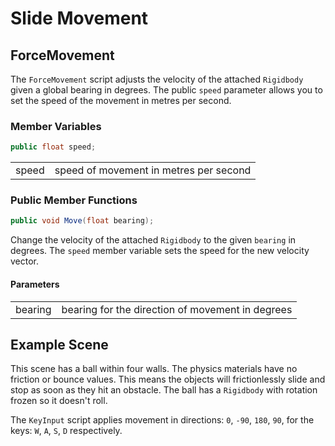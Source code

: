 # Slide Movement

## ForceMovement

The `ForceMovement` script adjusts the velocity of the attached `Rigidbody` given a global bearing in degrees. The public `speed` parameter allows you to set the speed of the movement in metres per second.

### Member Variables

```csharp
public float speed;
```

|         |                                                  |
|---------|--------------------------------------------------|
| speed   | speed of movement in metres per second           |

### Public Member Functions

```csharp
public void Move(float bearing);
```

Change the velocity of the attached `Rigidbody` to the given `bearing` in degrees. The `speed` member variable sets the speed for the new velocity vector.

#### Parameters

|         |                                                  |
|---------|--------------------------------------------------|
| bearing | bearing for the direction of movement in degrees |

## Example Scene

This scene has a ball within four walls. The physics materials have no friction or bounce values. This means the objects will frictionlessly slide and stop as soon as they hit an obstacle. The ball has a `Rigidbody` with rotation frozen so it doesn't roll.

The `KeyInput` script applies movement in directions: `0`, `-90`, `180`, `90`, for the keys: `W`, `A`, `S`, `D` respectively.
